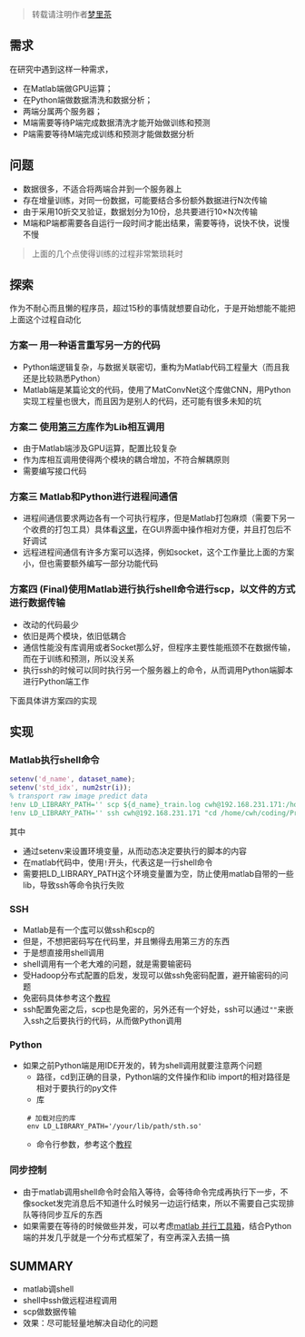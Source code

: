 > 转载请注明作者[梦里茶](https://github.com/ahangchen)

## 需求
在研究中遇到这样一种需求，
- 在Matlab端做GPU运算；
- 在Python端做数据清洗和数据分析；
- 两端分属两个服务器；
- M端需要等待P端完成数据清洗才能开始做训练和预测
- P端需要等待M端完成训练和预测才能做数据分析

## 问题
- 数据很多，不适合将两端合并到一个服务器上
- 存在增量训练，对同一份数据，可能要结合多份额外数据进行N次传输
- 由于采用10折交叉验证，数据划分为10份，总共要进行10×N次传输
- M端和P端都需要各自运行一段时间才能出结果，需要等待，说快不快，说慢不慢

> 上面的几个点使得训练的过程非常繁琐耗时

## 探索
作为不耐心而且懒的程序员，超过15秒的事情就想要自动化，于是开始想能不能把上面这个过程自动化

### 方案一 用一种语言重写另一方的代码
- Python端逻辑复杂，与数据关联密切，重构为Matlab代码工程量大（而且我还是比较熟悉Python）
- Matlab端是某篇论文的代码，使用了MatConvNet这个库做CNN，用Python实现工程量也很大，而且因为是别人的代码，还可能有很多未知的坑

### 方案二 使用[第三方库](http://mlabwrap.sourceforge.net/)作为Lib相互调用
- 由于Matlab端涉及GPU运算，配置比较复杂
- 作为库相互调用使得两个模块的耦合增加，不符合解耦原则
- 需要编写接口代码

### 方案三 Matlab和Python进行进程间通信
- 进程间通信要求两边各有一个可执行程序，但是Matlab打包麻烦（需要下另一个收费的打包工具）具体看[这里](https://www.youtube.com/watch?v=6b_NmBEW9ak)，在GUI界面中操作相对方便，并且打包后不好调试
- 远程进程间通信有许多方案可以选择，例如socket，这个工作量比上面的方案小，但也需要额外编写一部分功能代码

### 方案四 (Final)使用Matlab进行执行shell命令进行scp，以文件的方式进行数据传输
- 改动的代码最少
- 依旧是两个模块，依旧低耦合
- 通信性能没有库调用或者Socket那么好，但程序主要性能瓶颈不在数据传输，而在于训练和预测，所以没关系
- 执行ssh的时候可以同时执行另一个服务器上的命令，从而调用Python端脚本进行Python端工作

下面具体讲方案四的实现

## 实现
### Matlab执行shell命令
```matlab
setenv('d_name', dataset_name);
setenv('std_idx', num2str(i));
% transport raw image predict data
!env LD_LIBRARY_PATH='' scp ${d_name}_train.log cwh@192.168.231.171:/home/cwh/coding/Project/data/${std_idx}-train/renew_pid.log
!env LD_LIBRARY_PATH='' ssh cwh@192.168.231.171 "cd /home/cwh/coding/Project; python data_analysis.py data/${std_idx}-train"
```

其中
- 通过setenv来设置环境变量，从而动态决定要执行的脚本的内容
- 在matlab代码中，使用`!`开头，代表这是一行shell命令
- 需要把LD_LIBRARY_PATH这个环境变量置为空，防止使用matlab自带的一些lib，导致ssh等命令执行失败

### SSH
- Matlab是有一个[库](https://cn.mathworks.com/matlabcentral/fileexchange/27999-ssh-from-matlab--updated--+-sftp-scp)可以做ssh和scp的
- 但是，不想把密码写在代码里，并且懒得去用第三方的东西
- 于是想直接用shell调用
- shell调用有一个老大难的问题，就是需要输密码
- 受Hadoop分布式配置的启发，发现可以做ssh免密码配置，避开输密码的问题
- 免密码具体参考这个[教程](https://my.oschina.net/aiguozhe/blog/33994)
- ssh配置免密之后，scp也是免密的，另外还有一个好处，ssh可以通过`""`来嵌入ssh之后要执行的代码，从而做Python调用

### Python
- 如果之前Python端是用IDE开发的，转为shell调用就要注意两个问题
  - 路径，cd到正确的目录，Python端的文件操作和lib import的相对路径是相对于要执行的py文件
  - 库
   ```shell
    # 加载对应的库
    env LD_LIBRARY_PATH='/your/lib/path/sth.so'
    ```
  - 命令行参数，参考这个[教程](http://lingxiankong.github.io/blog/2014/01/14/command-line-parser/)

### 同步控制
- 由于matlab调用shell命令时会陷入等待，会等待命令完成再执行下一步，不像socket发完消息后不知道什么时候另一边运行结束，所以不需要自己实现排队等待同步互斥的东西
- 如果需要在等待的时候做些并发，可以考虑[matlab 并行工具箱](http://blog.sina.com.cn/s/blog_45eac6860100lzlk.html)，结合Python端的并发几乎就是一个分布式框架了，有空再深入去搞一搞

## SUMMARY
- matlab调shell
- shell中ssh做远程进程调用
- scp做数据传输
- 效果：尽可能轻量地解决自动化的问题

